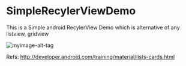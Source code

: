 # SimpleRecylerViewDemo

This is a Simple android RecylerView Demo which is alternative of any listview, gridview

![myimage-alt-tag](https://cloud.githubusercontent.com/assets/5779992/14012042/406ffcb6-f1cd-11e5-8a40-d145515b2377.jpg)

Refs: http://developer.android.com/training/material/lists-cards.html
